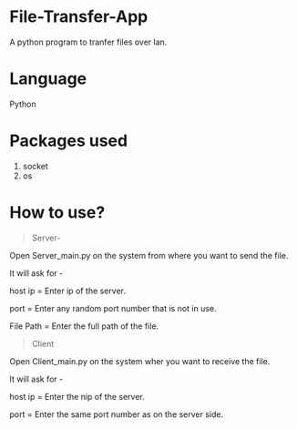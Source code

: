 # File-Transfer-App
A python program to tranfer files over lan.

# Language
Python

# Packages used
1. socket
2. os

# How to use?

>Server-

Open Server_main.py on the system from where you want to send the file.

It will ask for - 

host ip = Enter ip of the server.

port = Enter any random port number that is not in use.

File Path = Enter the full path of the file.


>Client

Open Client_main.py on the system wher you want to receive the file.

It will ask for -

host ip = Enter the nip of the server.

port = Enter the same port number as on the server side.
